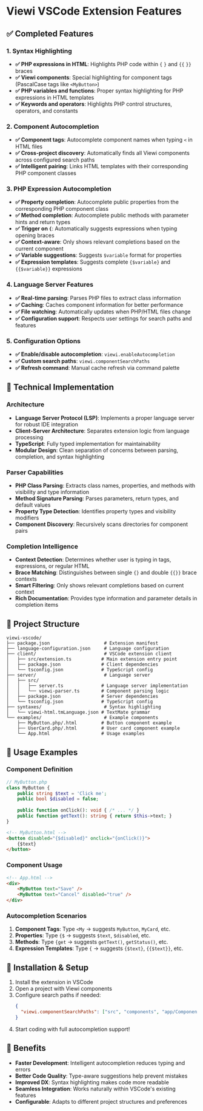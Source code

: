 # Viewi VSCode Extension Features

## ✅ Completed Features

### 1. Syntax Highlighting
- **✅ PHP expressions in HTML**: Highlights PHP code within `{` `}` and `{{` `}}` braces
- **✅ Viewi components**: Special highlighting for component tags (PascalCase tags like `<MyButton>`)
- **✅ PHP variables and functions**: Proper syntax highlighting for PHP expressions in HTML templates
- **✅ Keywords and operators**: Highlights PHP control structures, operators, and constants

### 2. Component Autocompletion
- **✅ Component tags**: Autocomplete component names when typing `<` in HTML files
- **✅ Cross-project discovery**: Automatically finds all Viewi components across configured search paths
- **✅ Intelligent pairing**: Links HTML templates with their corresponding PHP component classes

### 3. PHP Expression Autocompletion
- **✅ Property completion**: Autocomplete public properties from the corresponding PHP component class
- **✅ Method completion**: Autocomplete public methods with parameter hints and return types
- **✅ Trigger on `{`**: Automatically suggests expressions when typing opening braces
- **✅ Context-aware**: Only shows relevant completions based on the current component
- **✅ Variable suggestions**: Suggests `$variable` format for properties
- **✅ Expression templates**: Suggests complete `{$variable}` and `{{$variable}}` expressions

### 4. Language Server Features
- **✅ Real-time parsing**: Parses PHP files to extract class information
- **✅ Caching**: Caches component information for better performance
- **✅ File watching**: Automatically updates when PHP/HTML files change
- **✅ Configuration support**: Respects user settings for search paths and features

### 5. Configuration Options
- **✅ Enable/disable autocompletion**: `viewi.enableAutocompletion`
- **✅ Custom search paths**: `viewi.componentSearchPaths`
- **✅ Refresh command**: Manual cache refresh via command palette

## 🎯 Technical Implementation

### Architecture
- **Language Server Protocol (LSP)**: Implements a proper language server for robust IDE integration
- **Client-Server Architecture**: Separates extension logic from language processing
- **TypeScript**: Fully typed implementation for maintainability
- **Modular Design**: Clean separation of concerns between parsing, completion, and syntax highlighting

### Parser Capabilities
- **PHP Class Parsing**: Extracts class names, properties, and methods with visibility and type information
- **Method Signature Parsing**: Parses parameters, return types, and default values
- **Property Type Detection**: Identifies property types and visibility modifiers
- **Component Discovery**: Recursively scans directories for component pairs

### Completion Intelligence
- **Context Detection**: Determines whether user is typing in tags, expressions, or regular HTML
- **Brace Matching**: Distinguishes between single `{}` and double `{{}}` brace contexts
- **Smart Filtering**: Only shows relevant completions based on current context
- **Rich Documentation**: Provides type information and parameter details in completion items

## 📁 Project Structure

```
viewi-vscode/
├── package.json                    # Extension manifest
├── language-configuration.json     # Language configuration
├── client/                         # VSCode extension client
│   ├── src/extension.ts           # Main extension entry point
│   ├── package.json               # Client dependencies
│   └── tsconfig.json              # TypeScript config
├── server/                         # Language server
│   ├── src/
│   │   ├── server.ts              # Language server implementation
│   │   └── viewi-parser.ts        # Component parsing logic
│   ├── package.json               # Server dependencies
│   └── tsconfig.json              # TypeScript config
├── syntaxes/                       # Syntax highlighting
│   └── viewi-html.tmLanguage.json # TextMate grammar
└── examples/                       # Example components
    ├── MyButton.php/.html         # Button component example
    ├── UserCard.php/.html         # User card component example
    └── App.html                   # Usage examples
```

## 🚀 Usage Examples

### Component Definition
```php
// MyButton.php
class MyButton {
    public string $text = 'Click me';
    public bool $disabled = false;
    
    public function onClick(): void { /* ... */ }
    public function getText(): string { return $this->text; }
}
```

```html
<!-- MyButton.html -->
<button disabled="{$disabled}" onclick="{onClick()}">
    {$text}
</button>
```

### Component Usage
```html
<!-- App.html -->
<div>
    <MyButton text="Save" />
    <MyButton text="Cancel" disabled="true" />
</div>
```

### Autocompletion Scenarios

1. **Component Tags**: Type `<My` → suggests `MyButton`, `MyCard`, etc.
2. **Properties**: Type `{$` → suggests `$text`, `$disabled`, etc.
3. **Methods**: Type `{get` → suggests `getText()`, `getStatus()`, etc.
4. **Expression Templates**: Type `{` → suggests `{$text}`, `{{$text}}`, etc.

## 🔧 Installation & Setup

1. Install the extension in VSCode
2. Open a project with Viewi components
3. Configure search paths if needed:
   ```json
   {
     "viewi.componentSearchPaths": ["src", "components", "app/Components"]
   }
   ```
4. Start coding with full autocompletion support!

## 🎉 Benefits

- **Faster Development**: Intelligent autocompletion reduces typing and errors
- **Better Code Quality**: Type-aware suggestions help prevent mistakes
- **Improved DX**: Syntax highlighting makes code more readable
- **Seamless Integration**: Works naturally within VSCode's existing features
- **Configurable**: Adapts to different project structures and preferences
